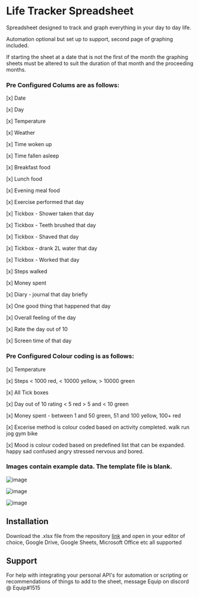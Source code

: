 
# Life Tracker Spreadsheet

Spreadsheet designed to track and graph everything in your day to day life. 

Automation optional but set up to support, second page of graphing included. 

If starting the sheet at a date that is not the first of the month the graphing sheets must be altered to suit the duration of that month and the proceeding months. 

### Pre Configured Colums are as follows:

[x] Date

[x] Day

[x] Temperature

[x] Weather

[x] Time woken up 

[x] Time fallen asleep 

[x] Breakfast food 

[x] Lunch food 

[x] Evening meal food 

[x] Exercise performed that day 

[x] Tickbox - Shower taken that day 

[x] Tickbox - Teeth brushed that day 

[x] Tickbox - Shaved that day 

[x] Tickbox - drank 2L water that day 

[x] Tickbox - Worked that day 

[x] Steps walked 

[x] Money spent 

[x] Diary - journal that day briefly

[x] One good thing that happened that day 

[x] Overall feeling of the day 

[x] Rate the day out of 10 

[x] Screen time of that day

### Pre Configured Colour coding is as follows:

[x] Temperature

[x] Steps < 1000 red, < 10000 yellow, > 10000 green

[x] All Tick boxes

[x] Day out of 10 rating < 5 red > 5 and < 10 green 

[x] Money spent - between 1 and 50 green, 51 and 100 yellow, 100+ red 

[x] Excerise method is colour coded based on activity completed. walk run jog gym bike 

[x] Mood is colour coded based on predefined list that can be expanded. happy sad confused angry stressed nervous and bored.


### Images contain example data. The template file is blank.

![image](https://user-images.githubusercontent.com/72751518/197677823-fe962c75-ab71-4b65-9b27-713aa3e599cb.png)

![image](https://user-images.githubusercontent.com/72751518/197677161-92eff28b-1f4c-496b-9f15-c95a17455a23.png)

![image](https://user-images.githubusercontent.com/72751518/197677964-35d418b2-eb31-403a-923e-1820d22d597b.png)



## Installation

Download the .xlsx file from the repository [link](https://github.com/equipter/Life-Tracker/blob/main/Template.xlsx) and open in your editor of choice, Google Drive, Google Sheets, Microsoft Office etc all supported 
    
## Support

For help with integrating your personal API's for automation or scripting or recommendations of things to add to the sheet, message Equip on discord @ Equip#1515



